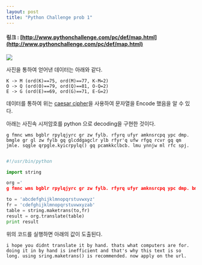 ```yaml
---
layout: post
title: "Python Challenge prob 1"
---
```



#### 링크 : [http://www.pythonchallenge.com/pc/def/map.html](http://www.pythonchallenge.com/pc/def/map.html)


![](https://raw.githubusercontent.com/Rekt77/Rekt77.github.io/master/images/2017-10-27-Python_Challenge_prob_0/pyc_1_1.png)

사진을 통하여 얻어낸 데이터는 아래와 같다.

```
K -> M (ord(K)==75, ord(M)==77, K-M=2)
O -> Q (ord(O)==79, ord(Q)==81, O-Q=2)
E -> G (ord(E)==69, ord(G)==71, E-G=2)
```

데이터를 통하여 위는 [caesar cipher](https://ko.wikipedia.org/wiki/%EC%B9%B4%EC%9D%B4%EC%82%AC%EB%A5%B4_%EC%95%94%ED%98%B8)을 사용하여 문자열을 Encode 했음을 알 수 있다.

아래는 사진속 시저암호를 python 으로 decoding을 구현한 것이다.

```
g fmnc wms bgblr rpylqjyrc gr zw fylb. rfyrq ufyr amknsrcpq ypc dmp. bmgle gr gl zw fylb gq glcddgagclr ylb rfyr'q ufw rfgq rcvr gq qm jmle. sqgle qrpgle.kyicrpylq() gq pcamkkclbcb. lmu ynnjw ml rfc spj.
```

```python

#!/usr/bin/python

import string

org ='
g fmnc wms bgblr rpylqjyrc gr zw fylb. rfyrq ufyr amknsrcpq ypc dmp. bmgle gr gl zw fylb gq glcddgagclr ylb rfyr'q ufw rfgq rcvr gq qm jmle. sqgle qrpgle.kyicrpylq() gq pcamkkclbcb. lmu ynnjw ml rfc spj.'

to = 'abcdefghijklmnopqrstuvwxyz'
fr = 'cdefghijklmnopqrstuvwxyzab'
table = string.maketrans(to,fr)
result = org.translate(table)
print result

```

위의 코드를 실행하면 아래의 값이 도출된다.

```
i hope you didnt translate it by hand. thats what computers are for. doing it in by hand is inefficient and that's why this text is so long. using sring.maketrans() is recommended. now apply on the url.
```